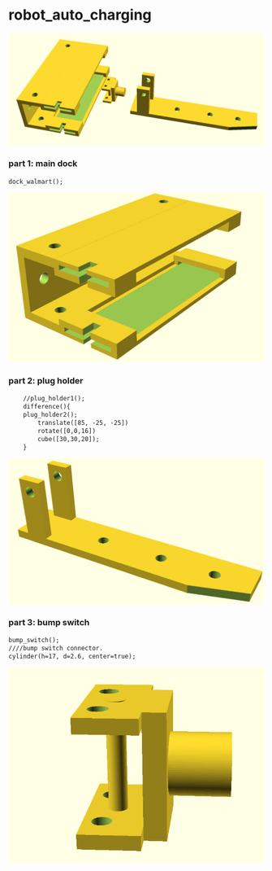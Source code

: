 # robot_auto_charging


<img src="imgs/prints_all.png">

### part 1: main dock


```
dock_walmart();
```
<img src="imgs/dock1.png">


### part 2: plug holder

```
    //plug_holder1(); 
    difference(){
    plug_holder2(); 
        translate([85, -25, -25])
        rotate([0,0,16])
        cube([30,30,20]);
    }
```

<img src="imgs/plugholder.png">

### part 3: bump switch
```
bump_switch();
////bump switch connector.
cylinder(h=17, d=2.6, center=true);
```
<img src="imgs/bump1.png">

